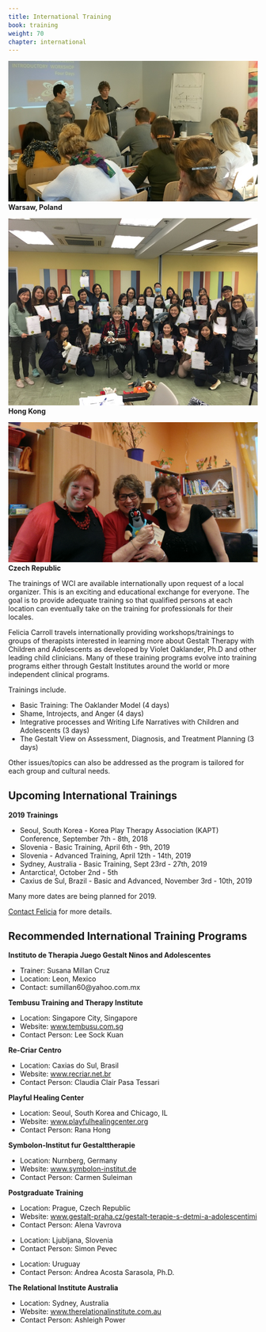 ```yaml
---
title: International Training
book: training
weight: 70
chapter: international
---
```

<div class="row">
    <div class="col col-sm-6">
        <p><img src="/assets/img/international1.jpg" class="img-responsive img-thumbnail" />
        <strong>Warsaw, Poland</strong></p>
        <p><img src="/assets/img/Hong.jpg" class="img-responsive img-thumbnail" />
        <strong>Hong Kong</strong></p>
        <p><img src="/assets/img/FeliciaMole.jpg" class="img-responsive img-thumbnail" />
        <strong>Czech Republic</strong></p>
    </div>
    <div class="col col-sm-6">
        <p>The trainings of WCI are available internationally upon request of a local organizer. This is an exciting and educational exchange for everyone. The goal is to provide adequate training so that qualified persons at each location can eventually take on the training for professionals for their locales.</p>
        <p>Felicia Carroll travels internationally providing workshops/trainings to groups of therapists interested in learning more about Gestalt Therapy with Children and Adolescents as developed by Violet Oaklander, Ph.D and other leading child clinicians. Many of these training programs evolve into training programs either through Gestalt Institutes around the world or more independent clinical programs.</p>
        <p>Trainings include.
        <ul>
            <li>Basic Training: The Oaklander Model (4 days)</li>
            <li>Shame, Introjects, and Anger (4 days)</li>
            <li>Integrative processes and Writing Life Narratives with Children and Adolescents (3 days)</li>
            <li>The Gestalt View on Assessment, Diagnosis, and Treatment Planning (3 days)</li>
        </ul>
        Other issues/topics can also be addressed as the program is tailored for each group and cultural needs.
        </p>
        <h2>Upcoming International Trainings</h2>
        <strong>2019 Trainings</strong>
        <ul>
            <li>Seoul, South Korea - Korea Play Therapy Association (KAPT) Conference, September 7th - 8th, 2018</li>
            <li>Slovenia - Basic Training, April 6th - 9th, 2019</li>
            <li>Slovenia - Advanced Training, April 12th - 14th, 2019</li>
            <li>Sydney, Australia - Basic Training, Sept 23rd - 27th, 2019</li>
            <li>Antarctica!, October 2nd - 5th</li>
            <li>Caxius de Sul, Brazil - Basic and Advanced, November 3rd - 10th, 2019</li>           
        </ul>
        <p>Many more dates are being planned for 2019.</p>
        <p><a href="/contact">Contact Felicia</a> for more details.</p>
    </div>
</div>
<div class="docs-section">
  <h2 id="recommended-international" class="header-title">Recommended International Training Programs</h2>
  <div class="docs-section">
    <strong>Instituto de Therapia Juego Gestalt Ninos and Adolescentes</strong>
    <ul>
      <li>Trainer: Susana Millan Cruz</li>
      <li>Location: Leon, Mexico</li>
      <li>Contact: sumillan60@yahoo.com.mx</li>
    </ul>
  </div>
  <div class="docs-section">
    <strong>Tembusu Training and Therapy Institute</strong>
    <ul>
      <li>Location: Singapore City, Singapore</li>
      <li>Website: <a href="http://www.tembusu.com.sg">www.tembusu.com.sg</a></li>
      <li>Contact Person: Lee Sock Kuan</li>
    </ul>
  </div>
    <div class="docs-section">
      <strong>Re-Criar Centro</strong>
      <ul>
        <li>Location: Caxias do Sul, Brasil</li>
        <li>Website: <a href="http://www.recriar.net.br">www.recriar.net.br</a></li>
        <li>Contact Person: Claudia Clair Pasa Tessari</li>
      </ul>
    </div>
    <div class="docs-section">
      <strong>Playful Healing Center</strong>
      <ul>
        <li>Location: Seoul, South Korea and Chicago, IL</li>
        <li>Website: <a href="http://www.playfulhealingcenter.org">www.playfulhealingcenter.org</a></li>
        <li>Contact Person: Rana Hong</li>
      </ul>
    </div>
    <div class="docs-section">
      <strong>Symbolon-Institut fur Gestalttherapie</strong>
      <ul>
        <li>Location: Nurnberg, Germany</li>
        <li>Website: <a href="http://www.symbolon-institut.de">www.symbolon-institut.de</a></li>
        <li>Contact Person: Carmen Suleiman</li>
      </ul>
    </div>
    <div class="docs-section">
      <strong>Postgraduate Training</strong>
      <ul>
        <li>Location: Prague, Czech Republic</li>
        <li>Website: <a href="http://www.gestalt-praha.cz/gestalt-terapie-s-detmi-a-adolescentimi">www.gestalt-praha.cz/gestalt-terapie-s-detmi-a-adolescentimi</a></li>
        <li>Contact Person: Alena Vavrova</li>
      </ul>
      <ul>
         <li>Location: Ljubljana, Slovenia</li>
         <li>Contact Person: Simon Pevec</li>
      </ul>
      <ul>
       <li>Location: Uruguay</li>
       <li>Contact Person: Andrea Acosta Sarasola, Ph.D.</li>
    </ul>
    </div>
    <div class="docs-section">
      <strong>The Relational Institute Australia</strong>
      <ul>
        <li>Location: Sydney, Australia</li>
        <li>Website: <a href="www.therelationalinstitute.com.au">www.therelationalinstitute.com.au</a></li>
        <li>Contact Person: Ashleigh Power</li>
      </ul>
    </div>
</div>
